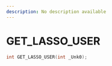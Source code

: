 ```yaml
---
description: No description available 
---
```


# GET_LASSO_USER

```cpp
int GET_LASSO_USER(int _Unk0);
```